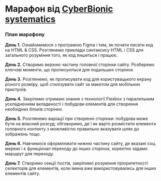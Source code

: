 # Марафон від [CyberBionic systematics](https://edu.cbsystematics.com/ua)

### План марафону
**День 1.** Ознайомимося з програмою Figma і тим, як почати писати код на HTML & CSS. Розглянемо приклади синтаксису HTML і CSS для загального розуміння того, як код пишеться і працює.


**День 2.** Створимо верхню частину головної сторінки сайту. Розберемо ключові моменти, що прописуються для подальших сторінок.</p>


**День 3.** Розглянемо, як прописувати код для користувацького екрану різного розміру, щоб стилізувати сайт за макетом для мобільних пристроїв.</p>


**День 4.** Закріпимо отримані знання з технології Flexbox з паралельним ускладненням вкладеності і побудови елементів для створення необхідних блоків сторінки.


**День 5.** Розглянемо варіації при створенні сторінки: побудова може бути на власний розсуд; обговоримо, де і як варто розмістити елементи головного контенту з можливістю правильно вказувати шлях до зображень тощо.


**День 6.** Навчимося оформлювати нижню частину сайту, де вказані соц. мережі і є функціонал переходу до інших сторінок, коректно задамо маршрут для переходу.


**День 7.** Створимо секції постів, закріпимо розуміння пріоритетності селекторів для елементів, коли імена вже використовувались для інших елементів сайту.